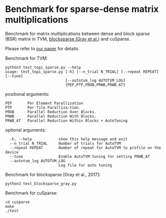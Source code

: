 # Benchmark for sparse-dense matrix multiplications

Benchmark for matrix multiplications between dense and block sparse (BSR) matrix in TVM, [blocksparse (Gray et al.)](https://github.com/openai/blocksparse) and cuSparse.

Please refer to [our paper](./Optimizing_Block_Sparse_Matrix_Multiplications_on_CUDA_with_TVM.pdf) for details.

Benchmark for TVM:
```
python3 test_topi_sparse.py --help
usage: test_topi_sparse.py [-h] [--n_trial N_TRIAL] [--repeat REPEAT] [--tune]
                           [--autotvm_log AUTOTVM_LOG]
                           {PEP,PTP,PROB,PRWB,PRWB_AT}
```
positional arguments:
```
PEP       Per Element Parallization  
PTP       Per Tile Paralliza-tion.  
PROB      Parallel Reduction Over Blocks. 
PRWB      Parallel Reduction With Blocks.  
PRWB_AT   Parallel Reduction Within Blocks + AutoTuning
```

optional arguments:
```
  -h, --help            show this help message and exit
  --n_trial N_TRIAL     Number of trials for AutoTVM
  --repeat REPEAT       Number of repeat for AutoTVM to profile on the device
  --tune                Enable AutoTVM tuning for setting PRWB_AT
  --autotvm_log AUTOTVM_LOG
                        Log file for auto tuning
```
 
Benchmark for blocksparse [Gray et al., 2017]:
```
python3 test_blocksparse_gray.py
```

Benchmark for cuSparse:
```
cd cusparse
make
./test
```